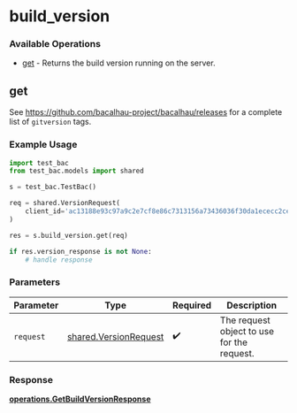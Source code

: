 # build_version

### Available Operations

* [get](#get) - Returns the build version running on the server.

## get

See https://github.com/bacalhau-project/bacalhau/releases for a complete list of `gitversion` tags.

### Example Usage

```python
import test_bac
from test_bac.models import shared

s = test_bac.TestBac()

req = shared.VersionRequest(
    client_id='ac13188e93c97a9c2e7cf8e86c7313156a73436036f30da1ececc2ce79f9ea51',
)

res = s.build_version.get(req)

if res.version_response is not None:
    # handle response
```

### Parameters

| Parameter                                                      | Type                                                           | Required                                                       | Description                                                    |
| -------------------------------------------------------------- | -------------------------------------------------------------- | -------------------------------------------------------------- | -------------------------------------------------------------- |
| `request`                                                      | [shared.VersionRequest](../../models/shared/versionrequest.md) | :heavy_check_mark:                                             | The request object to use for the request.                     |


### Response

**[operations.GetBuildVersionResponse](../../models/operations/getbuildversionresponse.md)**


